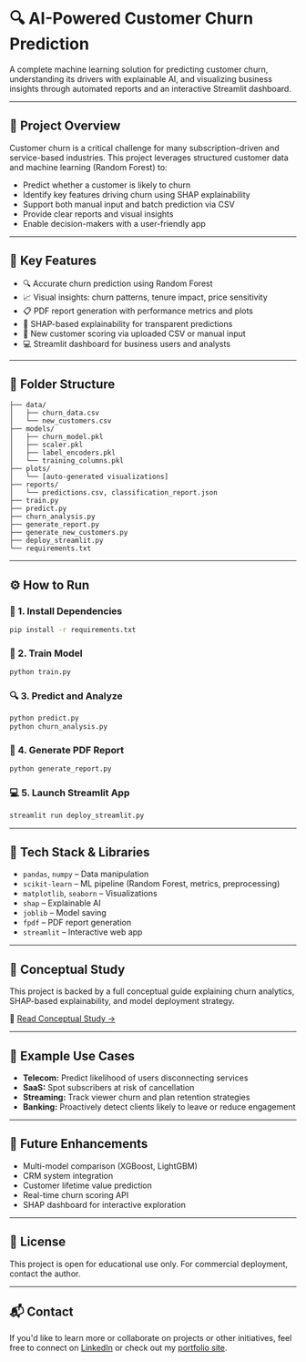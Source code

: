 # 🔍 AI-Powered Customer Churn Prediction

A complete machine learning solution for predicting customer churn, understanding its drivers with explainable AI, and visualizing business insights through automated reports and an interactive Streamlit dashboard.

---

## 📌 Project Overview

Customer churn is a critical challenge for many subscription-driven and service-based industries. This project leverages structured customer data and machine learning (Random Forest) to:

- Predict whether a customer is likely to churn
- Identify key features driving churn using SHAP explainability
- Support both manual input and batch prediction via CSV
- Provide clear reports and visual insights
- Enable decision-makers with a user-friendly app

---

## 🧠 Key Features

- 🔍 Accurate churn prediction using Random Forest
- 📈 Visual insights: churn patterns, tenure impact, price sensitivity
- 📋 PDF report generation with performance metrics and plots
- 🧮 SHAP-based explainability for transparent predictions
- 📁 New customer scoring via uploaded CSV or manual input
- 💻 Streamlit dashboard for business users and analysts

---

## 📂 Folder Structure

```
├── data/
│   ├── churn_data.csv
│   └── new_customers.csv
├── models/
│   ├── churn_model.pkl
│   ├── scaler.pkl
│   ├── label_encoders.pkl
│   └── training_columns.pkl
├── plots/
│   └── [auto-generated visualizations]
├── reports/
│   └── predictions.csv, classification_report.json
├── train.py
├── predict.py
├── churn_analysis.py
├── generate_report.py
├── generate_new_customers.py
├── deploy_streamlit.py
└── requirements.txt
```

---

## ⚙️ How to Run

### 🔧 1. Install Dependencies
```bash
pip install -r requirements.txt
```

### 🧪 2. Train Model
```bash
python train.py
```

### 🔍 3. Predict and Analyze
```bash
python predict.py
python churn_analysis.py
```

### 📄 4. Generate PDF Report
```bash
python generate_report.py
```

### 💻 5. Launch Streamlit App
```bash
streamlit run deploy_streamlit.py
```

---

## 🔬 Tech Stack & Libraries

- `pandas`, `numpy` – Data manipulation
- `scikit-learn` – ML pipeline (Random Forest, metrics, preprocessing)
- `matplotlib`, `seaborn` – Visualizations
- `shap` – Explainable AI
- `joblib` – Model saving
- `fpdf` – PDF report generation
- `streamlit` – Interactive web app

---

## 📘 Conceptual Study

This project is backed by a full conceptual guide explaining churn analytics, SHAP-based explainability, and model deployment strategy.

📄 [Read Conceptual Study →](https://github.com/Pre123140/AI-Powered-Customer-Churn-Analysis/blob/main/CUSTOMER_CHURN_ANALYSIS.pdf) 

---

## 📌 Example Use Cases

- **Telecom:** Predict likelihood of users disconnecting services
- **SaaS:** Spot subscribers at risk of cancellation
- **Streaming:** Track viewer churn and plan retention strategies
- **Banking:** Proactively detect clients likely to leave or reduce engagement

---

## 🚀 Future Enhancements

- Multi-model comparison (XGBoost, LightGBM)
- CRM system integration
- Customer lifetime value prediction
- Real-time churn scoring API
- SHAP dashboard for interactive exploration


---

## 📜 License

This project is open for educational use only. For commercial deployment, contact the author.

---

## 📬 Contact
If you'd like to learn more or collaborate on projects or other initiatives, feel free to connect on [LinkedIn](https://www.linkedin.com/in/prerna-burande-99678a1bb/) or check out my [portfolio site](https://youtheleader.com/).

